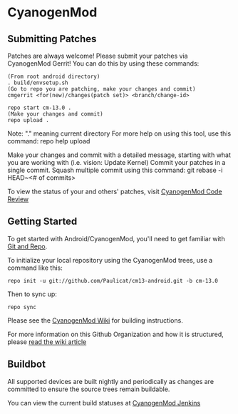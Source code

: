 CyanogenMod
===========

Submitting Patches
------------------
Patches are always welcome!  Please submit your patches via CyanogenMod Gerrit!
You can do this by using these commands:

    (From root android directory)
    . build/envsetup.sh
    (Go to repo you are patching, make your changes and commit)
    cmgerrit <for(new)/changes(patch set)> <branch/change-id> 

    repo start cm-13.0 .
    (Make your changes and commit)
    repo upload .
Note: "." meaning current directory
For more help on using this tool, use this command: repo help upload

Make your changes and commit with a detailed message, starting with what you are working with (i.e. vision: Update Kernel)
Commit your patches in a single commit. Squash multiple commit using this command: git rebase -i HEAD~<# of commits>

To view the status of your and others' patches, visit [CyanogenMod Code Review](http://review.cyanogenmod.org/)


Getting Started
---------------

To get started with Android/CyanogenMod, you'll need to get
familiar with [Git and Repo](http://source.android.com/source/using-repo.html).

To initialize your local repository using the CyanogenMod trees, use a command like this:

    repo init -u git://github.com/Paulicat/cm13-android.git -b cm-13.0

Then to sync up:

    repo sync

Please see the [CyanogenMod Wiki](http://wiki.cyanogenmod.org/) for building instructions.

For more information on this Github Organization and how it is structured, 
please [read the wiki article](http://wiki.cyanogenmod.org/w/Github_Organization)

Buildbot
--------

All supported devices are built nightly and periodically as changes are committed to ensure the source trees remain buildable.

You can view the current build statuses at [CyanogenMod Jenkins](http://jenkins.cyanogenmod.org/)
